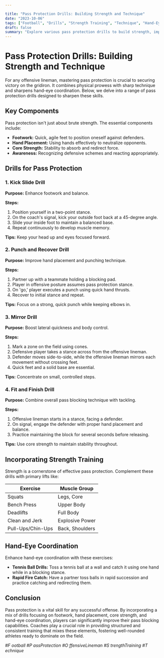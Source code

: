 ```yaml
---

title: "Pass Protection Drills: Building Strength and Technique"
date: "2023-10-06"
tags: ["Football", "Drills", "Strength Training", "Technique", "Hand-Eye Coordination"]
draft: false
summary: "Explore various pass protection drills to build strength, improve technique, and enhance hand-eye coordination."
---
```


# Pass Protection Drills: Building Strength and Technique

For any offensive lineman, mastering pass protection is crucial to securing victory on the gridiron. It combines physical prowess with sharp technique and sharpens hand-eye coordination. Below, we delve into a range of pass protection drills designed to sharpen these skills.

## Key Components

Pass protection isn't just about brute strength. The essential components include:

- **Footwork:** Quick, agile feet to position oneself against defenders.
- **Hand Placement:** Using hands effectively to neutralize opponents.
- **Core Strength:** Stability to absorb and redirect force.
- **Awareness:** Recognizing defensive schemes and reacting appropriately.

## Drills for Pass Protection

### 1. Kick Slide Drill

**Purpose:** Enhance footwork and balance.

**Steps:**
1. Position yourself in a two-point stance.
2. On the coach's signal, kick your outside foot back at a 45-degree angle.
3. Slide your inside foot to maintain a balanced base.
4. Repeat continuously to develop muscle memory.

**Tips:** Keep your head up and eyes focused forward.

### 2. Punch and Recover Drill

**Purpose:** Improve hand placement and punching technique.

**Steps:**
1. Partner up with a teammate holding a blocking pad.
2. Player in offensive posture assumes pass protection stance.
3. On 'go,' player executes a punch using quick hand thrusts.
4. Recover to initial stance and repeat.

**Tips:** Focus on a strong, quick punch while keeping elbows in.

### 3. Mirror Drill

**Purpose:** Boost lateral quickness and body control.

**Steps:**
1. Mark a zone on the field using cones.
2. Defensive player takes a stance across from the offensive lineman.
3. Defender moves side-to-side, while the offensive lineman mirrors each movement without crossing feet.
4. Quick feet and a solid base are essential.

**Tips:** Concentrate on small, controlled steps.

### 4. Fit and Finish Drill

**Purpose:** Combine overall pass blocking technique with tackling.

**Steps:**
1. Offensive lineman starts in a stance, facing a defender.
2. On signal, engage the defender with proper hand placement and balance.
3. Practice maintaining the block for several seconds before releasing.

**Tips:** Use core strength to maintain stability throughout.

## Incorporating Strength Training

Strength is a cornerstone of effective pass protection. Complement these drills with primary lifts like:

| Exercise          | Muscle Group     |
|-------------------|------------------|
| Squats            | Legs, Core       |
| Bench Press       | Upper Body       |
| Deadlifts         | Full Body        |
| Clean and Jerk    | Explosive Power  |
| Pull-Ups/Chin-Ups | Back, Shoulders  |

## Hand-Eye Coordination

Enhance hand-eye coordination with these exercises:

- **Tennis Ball Drills:** Toss a tennis ball at a wall and catch it using one hand while in a blocking stance.
- **Rapid Fire Catch:** Have a partner toss balls in rapid succession and practice catching and redirecting them.

## Conclusion

Pass protection is a vital skill for any successful offense. By incorporating a mix of drills focusing on footwork, hand placement, core strength, and hand-eye coordination, players can significantly improve their pass blocking capabilities. Coaches play a crucial role in providing structured and consistent training that mixes these elements, fostering well-rounded athletes ready to dominate on the field.

*\#F   ootball \#P   assProtection \#O   ffensiveLineman \#S   trengthTraining \#T   echnique*
```